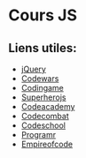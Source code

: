 Cours JS
=========


Liens utiles:
-------------

- [jQuery](http://coursdewebdesign.com/javascript/)
- [Codewars](https://www.codewars.com/users/sign_in)
- [Codingame](https://www.codingame.com/start)
- [Superherojs](http://superherojs.com/)
- [Codeacademy](https://www.codecademy.com/)
- [Codecombat](https://codecombat.com/#)
- [Codeschool](https://www.codeschool.com/)
- [Programr](http://www.programmr.com/)
- [Empireofcode](https://empireofcode.com/)
